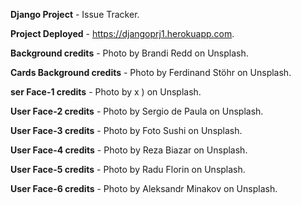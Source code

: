 **Django Project** - Issue Tracker.  
 
**Project Deployed** - https://djangoprj1.herokuapp.com.


**Background credits** - Photo by Brandi Redd on Unsplash.   

**Cards Background credits** - Photo by Ferdinand Stöhr on Unsplash.  

**ser Face-1 credits** - Photo by x ) on Unsplash.  

**User Face-2 credits** - Photo by Sergio de Paula on Unsplash.  

**User Face-3 credits** - Photo by Foto Sushi on Unsplash.  

**User Face-4 credits** - Photo by Reza Biazar on Unsplash.  

**User Face-5 credits** - Photo by Radu Florin on Unsplash.  

**User Face-6 credits** - Photo by Aleksandr Minakov on Unsplash.  



